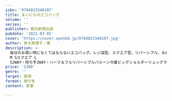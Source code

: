 ```yaml
---
isbn: '9784023340107'
title: まいにちのエコバッグ
volume: ''
series: ''
publisher: 朝日新聞出版
pubdate: '2021-03-05'
cover: 'https://cover.openbd.jp/9784023340107.jpg'
author: 青木恵理子／著
description: >-
  毎日のお買い物になくてはならないエコバッグ。レジ袋型、スクエア型、リバーシブル、お弁当用、保冷バッグ、リュックなど定番のものから、食パンやワイン用など用途別まで、シンプルで使い勝手のよいエコバッグを30点掲載。レジ袋型はプロセス写真、その他はカラーイラストでわかりやすく解説。ミシン縫い初心者の人にもおすすめです。レジ袋L
  M Sスクエア L
  S2WAY・持ち手2WAY・ハーフ＆フルリバーシブルバルーン巾着ビッグショルダーリュックランチバッグとドリンクホルダー保冷ランチバッグとドリンクホルダーたてハンドル＋小バッグよこハンドル＋小バッグうさぎぞうミニバッグ＆いぬポーチミニバッグ＆ねこポーチロゴ・ペインティングロゴ・クロスステッチBOX用ワイン用食パン1斤＋αバゲット巾着ビッグトートトイレットペーパー用
price: '1300'
genre: ''
target: 実用
format: 単行本
content: 家事

---
```

